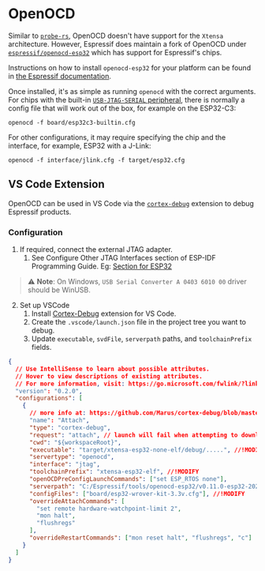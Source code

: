 
# OpenOCD

Similar to [`probe-rs`][probe-rs], OpenOCD doesn't have support for the `Xtensa` architecture. However, Espressif does maintain a fork of OpenOCD under [`espressif/openocd-esp32`][espressif-openocd-esp32] which has support for Espressif's chips.

Instructions on how to install `openocd-esp32` for your platform can be found in [the Espressif documentation][espressif-documentation].

Once installed, it's as simple as running `openocd` with the correct arguments. For chips with the built-in  [`USB-JTAG-SERIAL` peripheral][usb-jtag-serial], there is normally a config file that will work out of the box, for example on the ESP32-C3:

```shell
openocd -f board/esp32c3-builtin.cfg
```

For other configurations, it may require specifying the chip and the interface, for example, ESP32 with a J-Link:

```shell
openocd -f interface/jlink.cfg -f target/esp32.cfg
```

[probe-rs]: ./probe-rs.md
[espressif-openocd-esp32]: https://github.com/espressif/openocd-esp32
[espressif-documentation]: https://docs.espressif.com/projects/esp-idf/en/latest/esp32c3/api-guides/jtag-debugging/index.html#setup-of-openocd
[usb-jtag-serial]: index.md#usb-jtag-serial-peripheral

## VS Code Extension

OpenOCD can be used in VS Code via the [`cortex-debug`][cortex-debug] extension to debug Espressif products.

[cortex-debug]: https://marketplace.visualstudio.com/items?itemName=marus25.cortex-debug

### Configuration

1. If required, connect the external JTAG adapter.
   1. See Configure Other JTAG Interfaces section of ESP-IDF Programming Guide. Eg: [Section for ESP32][jtag-interfaces-esp32]
> ⚠️ **Note**: On Windows, `USB Serial Converter A 0403 6010 00` driver should be WinUSB.
2. Set up VSCode
   1. Install [Cortex-Debug][cortex-debug] extension for VS Code.
   2. Create the `.vscode/launch.json` file in the project tree you want to debug.
   3. Update `executable`, `svdFile`, `serverpath` paths, and `toolchainPrefix` fields.

```json
{
  // Use IntelliSense to learn about possible attributes.
  // Hover to view descriptions of existing attributes.
  // For more information, visit: https://go.microsoft.com/fwlink/?linkid=830387
  "version": "0.2.0",
  "configurations": [
    {
      // more info at: https://github.com/Marus/cortex-debug/blob/master/package.json
      "name": "Attach",
      "type": "cortex-debug",
      "request": "attach", // launch will fail when attempting to download the app into the target
      "cwd": "${workspaceRoot}",
      "executable": "target/xtensa-esp32-none-elf/debug/.....", //!MODIFY
      "servertype": "openocd",
      "interface": "jtag",
      "toolchainPrefix": "xtensa-esp32-elf", //!MODIFY
      "openOCDPreConfigLaunchCommands": ["set ESP_RTOS none"],
      "serverpath": "C:/Espressif/tools/openocd-esp32/v0.11.0-esp32-20220411/openocd-esp32/bin/openocd.exe", //!MODIFY
      "configFiles": ["board/esp32-wrover-kit-3.3v.cfg"], //!MODIFY
      "overrideAttachCommands": [
        "set remote hardware-watchpoint-limit 2",
        "mon halt",
        "flushregs"
      ],
      "overrideRestartCommands": ["mon reset halt", "flushregs", "c"]
    }
  ]
}
```

[jtag-interfaces-esp32]: https://docs.espressif.com/projects/esp-idf/en/latest/esp32/api-guides/jtag-debugging/configure-other-jtag.html

